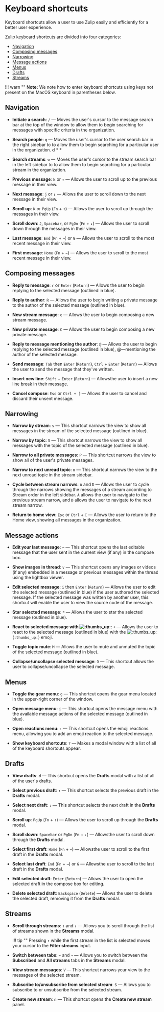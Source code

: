 # Keyboard shortcuts

Keyboard shortcuts allow a user to use Zulip easily and efficiently
for a better user experience.

Zulip keyboard shortcuts are divided into four categories:

* [Navigation](#navigation)
* [Composing messages](#composing-messages)
* [Narrowing](#narrowing)
* [Message actions](#message-actions)
* [Menus](#menus)
* [Drafts](#drafts)
* [Streams](#streams)

!!! warn ""
    **Note:** We note how to enter keyboard shortcuts using keys not
    present on the MacOS keyboard in parentheses below.

## Navigation

* **Initiate a search**: `/` — Moves the user's cursor to the message search
bar at the top of the window to allow them to begin searching for messages with
specific criteria in the organization.

* **Search people**: `q` — Moves the user's cursor to the user search bar in
the right sidebar to to allow them to begin searching for a particular user in
the organization. d * *

* **Search streams**: `w` — Moves the user's cursor to the
stream search bar in the left sidebar to to allow them to begin searching for a
particular stream in the organization.

* **Previous message**: `k` or `↑` — Allows the user to scroll up to the
previous message in their view.

* **Next message**: `j` or `↓` — Allows the user to scroll down to the next
message in their view.

* **Scroll up**: `K` or `PgUp` (`Fn` + `↑`) — Allows the user to scroll up
through the messages in their view.

* **Scroll down**: `J`, `Spacebar`, or `PgDn` (`Fn` + `↓`) — Allows the user to
scroll down through the messages in their view.

* **Last message**: `End` (`Fn` + `⇾`) or `G` — Allows the user to scroll to
the most recent message in their view.

* **First message**: `Home` (`Fn` + `⇽`) — Allows the user to scroll to the
most recent message in their view.

## Composing messages


* **Reply to message**: `r` or `Enter` (`Return`) — Allows the user to begin
replying to the selected message (outlined in blue).

* **Reply to author**: `R` — Allows the user to begin writing a private message
to the author of the selected message (outlined in blue).

* **New stream message**: `c` — Allows the user to begin composing a new stream
message.

* **New private message**: `C` — Allows the user to begin composing a new
private message.

* **Reply to message mentioning the author**: `@` — Allows the user to begin
replying to the selected message (outlined in blue), @—mentioning the author of
the selected message.

* **Send message**: `Tab` then `Enter` (`Return`), `Ctrl` + `Enter` (`Return`) —
Allows the user to send the message that they've written.

* **Insert new line**: `Shift` + `Enter` (`Return`) — Allowsthe user to insert
a new line break in their message.

* **Cancel compose**: `Esc` or `Ctrl + [` — Allows the user to cancel and
discard their unsent message.

## Narrowing

* **Narrow by stream**: `s` — This shortcut narrows the view to show all
messages in the stream of the selected message (outlined in blue).

* **Narrow by topic**: `S` — This shortcut narrows the view to show all
messages with the topic of the selected message (outlined in blue).

* **Narrow to all private messages**: `P` — This shortcut narrows the view to
show all of the user's private messages.

* **Narrow to next unread topic**: `n` — This shortcut narrows the view to the
next unread topic in the stream sidebar.

* **Cycle between stream narrows**: `A` and `D` — Allows the user to cycle
through the narrows showing the messages of a stream according to Stream order
in the left sidebar. `A` allows the user to navigate to the previous stream
narrow, and `D` allows the user to navigate to the next stream narrow.

* **Return to home view**: `Esc` or `Ctrl` + `[` — Allows the user to return to
the Home view, showing all messages in the organization.

## Message actions

* **Edit your last message**: `⇽` — This shortcut opens the last editable
message that the user sent in the current view (if any) in the compose box.

* **Show images in thread**: `v` — This shortcut opens any images or videos (if
any) embedded in a message or previous messages within the thread using the
lightbox viewer.

* **Edit selected message**: `i` then `Enter` (`Return`) — Allows the user to
edit the selected message (outlined in blue) if the user authored the selected
message. If the selected message was written by another user, this shortcut will
enable the user to view the source code of the message.

* **Star selected message**: `*` — Allows the user to star the selected message
(outlined in blue).

* **React to selected message with <img alt=":thumbs_up:" class="emoji"
src="/static/generated/emoji/images/emoji/unicode/1f44d.png"
title=":thumbs_up:"/>**: ` + ` — Allows the user to react to the selected
message (outlined in blue) with the <img alt=":thumbs_up:" class="emoji"
src="/static/generated/emoji/images/emoji/unicode/1f44d.png"
title=":thumbs_up:"/> (`:thumbs_up:`) emoji.

* **Toggle topic mute**: `M` — Allows the user to mute and unmuted the topic of
the selected message (outlined in blue).
* **Collapse/uncollapse selected message**: `O` — This shortcut allows the user
  to collapse/uncollapse the selected message.

## Menus

* **Toggle the gear menu**: `g` — This shortcut opens the gear menu located in
the upper-right corner of the window.

* **Open message menu**: `i` — This shortcut opens the message menu with the
available message actions of the selected message (outlined in blue).

* **Open reactions menu**: `:` — This shortcut opens the emoji reactions menu,
allowing you to add an emoji reaction to the selected message.

* **Show keyboard shortcuts**: `?` — Makes a modal window with a list of all of
the keyboard shortcuts appear.

## Drafts

* **View drafts**: `d` — This shortcut opens the **Drafts** modal with a list
of all of the user's drafts.

* **Select previous draft**: `↑` — This shortcut selects the previous draft in
the **Drafts** modal.

* **Select next draft**: `↓` — This shortcut selects the next draft in the
**Drafts** modal.

* **Scroll up**: `PgUp` (`Fn` + `↑`) — Allows the user to scroll up through the
**Drafts** modal.

* **Scroll down**: `Spacebar` or `PgDn` (`Fn` + `↓`) — Allowsthe user to scroll
down through the **Drafts** modal.

* **Select first draft**: `Home` (`Fn` + `⇽`) — Allowsthe user to scroll to the
first draft in the **Drafts** modal.

* **Select last draft**: `End` (`Fn` + `⇾`) or `G` — Allowsthe user to scroll
to the last draft in the **Drafts** modal.

* **Edit selected draft**: `Enter` (`Return`) — Allows the user to open the
selected draft in the compose box for editing.

* **Delete selected draft**: `Backspace` (`Delete`) — Allows the user to delete
the selected draft, removing it from the **Drafts** modal.

## Streams

* **Scroll through streams**: `↑` and `↓` — Allows you to scroll through the
list of streams shown in the **Streams** modal.

    !!! tip ""
        Pressing `↑` while the first stream in the list is selected moves
        your cursor to the **Filter streams** input.

* **Switch between tabs**: `⇽` and `⇾` — Allows you to switch between the
**Subscribed** and **All streams** tabs in the **Streams** modal.

* **View stream messages**: `V` — This shortcut narrows your view to the
messages of the selected stream.

* **Subscribe to/unsubscribe from selected stream**: `S` — Allows you to
subscribe to or unsubscribe from the selected stream.

* **Create new stream**: `n` — This shortcut opens the **Create new stream**
panel.
